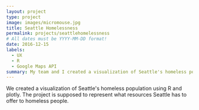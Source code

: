 ```yaml
---
layout: project
type: project
image: images/micromouse.jpg
title: Seattle Homelessness
permalink: projects/seattlehomelessness
# All dates must be YYYY-MM-DD format!
date: 2016-12-15
labels:
  - UX
  - R
  - Google Maps API
summary: My team and I created a visualization of Seattle's homeless population.
---
```


We created a visualization of Seattle's homeless population using R and plotly. The project is supposed to represent what resources Seattle has to offer to homeless people.



